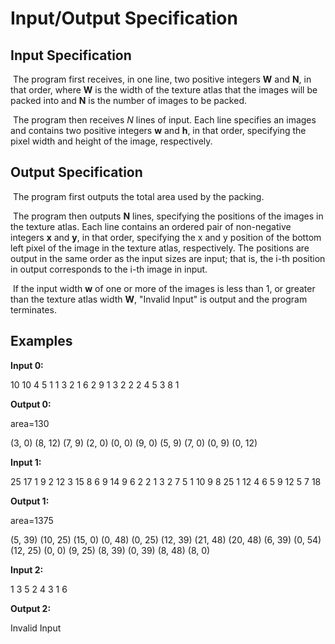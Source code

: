 # Input/Output Specification



## Input Specification

​	The program first receives, in one line, two positive integers **W** and **N**, in that order, where **W** is the width of the texture atlas that the images will be packed into and **N** is the number of images to be packed.

​	The program then receives *N* lines of input. Each line specifies an images and contains two positive integers **w** and **h**, in that order, specifying the pixel width and height of the image, respectively.

## Output Specification

​	The program first outputs the total area used by the packing.

​	The program then outputs **N** lines, specifying the positions of the images in the texture atlas. Each line contains an ordered pair of non-negative integers **x** and **y**, in that order, specifying the x and y position of the bottom left pixel of the image in the texture atlas, respectively. The positions are output in the same order as the input sizes are input; that is, the i-th position in output corresponds to the i-th image in input.

​	If the input width **w** of one or more of the images is less than 1, or greater than the texture atlas width **W**, "Invalid Input" is output and the program terminates.

## Examples

**Input 0:**

10 10
4 5
1 1
3 2
1 6
2 9
1 3
2 2
2 4
5 3
8 1

**Output 0:**

area=130

(3, 0)
(8, 12)
(7, 9)
(2, 0)
(0, 0)
(9, 0)
(5, 9)
(7, 0)
(0, 9)
(0, 12)

**Input 1:**

25 17
1 9
2 12
3 15
8 6
9 14
9 6
2 2
1 3
2 7
5 1
10 9
8 25
1 12
4 6
5 9
12 5
7 18

**Output 1:**

area=1375

(5, 39)
(10, 25)
(15, 0)
(0, 48)
(0, 25)
(12, 39)
(21, 48)
(20, 48)
(6, 39)
(0, 54)
(12, 25)
(0, 0)
(9, 25)
(8, 39)
(0, 39)
(8, 48)
(8, 0)

**Input 2:**

1 3
5 2
4 3
1 6

**Output 2:**

Invalid Input